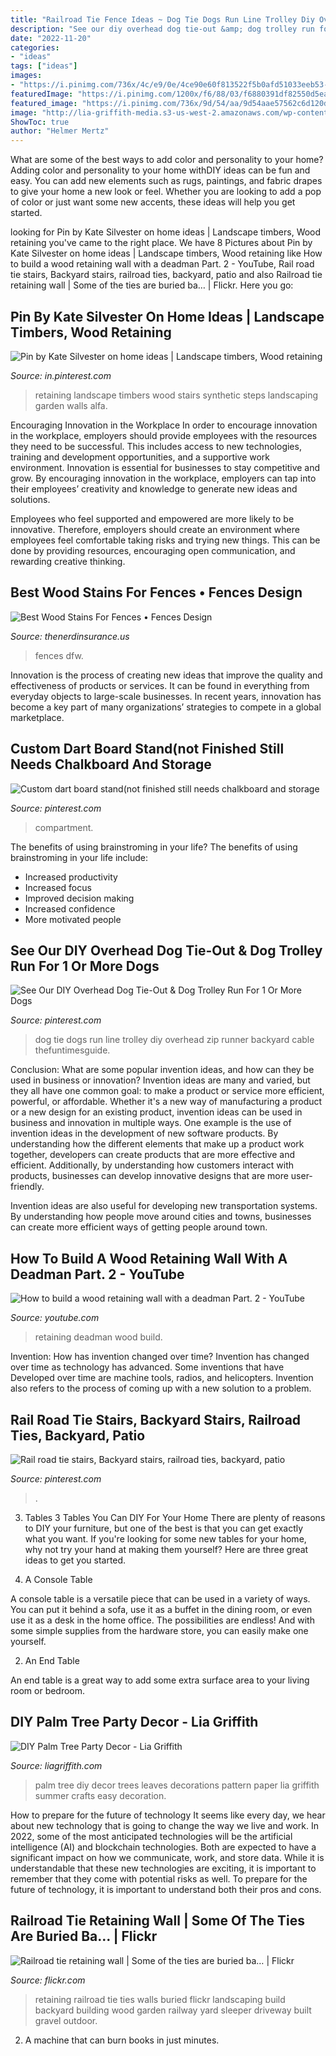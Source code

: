 ```yaml
---
title: "Railroad Tie Fence Ideas ~ Dog Tie Dogs Run Line Trolley Diy Overhead Zip Runner Backyard Cable Thefuntimesguide"
description: "See our diy overhead dog tie-out &amp; dog trolley run for 1 or more dogs"
date: "2022-11-20"
categories:
- "ideas"
tags: ["ideas"]
images:
- "https://i.pinimg.com/736x/4c/e9/0e/4ce90e60f813522f5b0afd51033eeb53--landscape-timbers-retaining-walls.jpg"
featuredImage: "https://i.pinimg.com/1200x/f6/88/03/f6880391df82550d5ea38279545c3b6c.jpg"
featured_image: "https://i.pinimg.com/736x/9d/54/aa/9d54aae57562c6d120d7f54fa3f6719e.jpg"
image: "http://lia-griffith-media.s3-us-west-2.amazonaws.com/wp-content/uploads/2015/08/PalmTreeTutorial.jpg"
ShowToc: true
author: "Helmer Mertz"
---
```



What are some of the best ways to add color and personality to your home?
Adding color and personality to your home withDIY ideas can be fun and easy. You can add new elements such as rugs, paintings, and fabric drapes to give your home a new look or feel. Whether you are looking to add a pop of color or just want some new accents, these ideas will help you get started.

	

		
looking for Pin by Kate Silvester on home ideas | Landscape timbers, Wood retaining you've came to the right place. We have 8 Pictures about Pin by Kate Silvester on home ideas | Landscape timbers, Wood retaining like How to build a wood retaining wall with a deadman Part. 2 - YouTube, Rail road tie stairs, Backyard stairs, railroad ties, backyard, patio and also Railroad tie retaining wall | Some of the ties are buried ba… | Flickr. Here you go:
		
    
## Pin By Kate Silvester On Home Ideas | Landscape Timbers, Wood Retaining

<img loading=lazy src="https://i.pinimg.com/736x/4c/e9/0e/4ce90e60f813522f5b0afd51033eeb53--landscape-timbers-retaining-walls.jpg" onerror="this.onerror=null;this.src='https://tse3.mm.bing.net/th?id=OIP.oYXmx2DUrZ3Sb9csYWMmWQHaEF&amp;pid=15.1';" alt="Pin by Kate Silvester on home ideas | Landscape timbers, Wood retaining">

_Source: in.pinterest.com_

>retaining landscape timbers wood stairs synthetic steps landscaping garden walls alfa. 

	

Encouraging Innovation in the Workplace
In order to encourage innovation in the workplace, employers should provide employees with the resources they need to be successful. This includes access to new technologies, training and development opportunities, and a supportive work environment.
Innovation is essential for businesses to stay competitive and grow. By encouraging innovation in the workplace, employers can tap into their employees’ creativity and knowledge to generate new ideas and solutions.

Employees who feel supported and empowered are more likely to be innovative. Therefore, employers should create an environment where employees feel comfortable taking risks and trying new things. This can be done by providing resources, encouraging open communication, and rewarding creative thinking.

    
## Best Wood Stains For Fences • Fences Design

<img loading=lazy src="https://s3.wasabisys.com/thenerdinsurance/2018/01/fence-staining-dallas-tx-dfw-fence-doctordfw-fence-doctor-throughout-dimensions-3008-x-2000-630x380.jpg" onerror="this.onerror=null;this.src='https://tse3.mm.bing.net/th?id=OIP.H3adkHTpomoVjyMo1t-VlgHaEd&amp;pid=15.1';" alt="Best Wood Stains For Fences • Fences Design">

_Source: thenerdinsurance.us_

>fences dfw. 

	

Innovation is the process of creating new ideas that improve the quality and effectiveness of products or services. It can be found in everything from everyday objects to large-scale businesses. In recent years, innovation has become a key part of many organizations’ strategies to compete in a global marketplace.

    
## Custom Dart Board Stand(not Finished Still Needs Chalkboard And Storage

<img loading=lazy src="https://i.pinimg.com/1200x/f6/88/03/f6880391df82550d5ea38279545c3b6c.jpg" onerror="this.onerror=null;this.src='https://tse1.mm.bing.net/th?id=OIP.LBI6rdqXt1kWqN12JowoZgHaJ4&amp;pid=15.1';" alt="Custom dart board stand(not finished still needs chalkboard and storage">

_Source: pinterest.com_

>compartment. 

	

The benefits of using brainstroming in your life?
The benefits of using brainstroming in your life include: 
- Increased productivity 
- Increased focus 
- Improved decision making 
- Increased confidence 
- More motivated people

    
## See Our DIY Overhead Dog Tie-Out &amp; Dog Trolley Run For 1 Or More Dogs

<img loading=lazy src="https://i.pinimg.com/736x/0b/34/69/0b3469dffeddf160a732f70c4c6fc00d.jpg" onerror="this.onerror=null;this.src='https://tse2.mm.bing.net/th?id=OIP.yBeipw79MAZ46MCzVjb6pwHaFj&amp;pid=15.1';" alt="See Our DIY Overhead Dog Tie-Out &amp; Dog Trolley Run For 1 Or More Dogs">

_Source: pinterest.com_

>dog tie dogs run line trolley diy overhead zip runner backyard cable thefuntimesguide. 

	

Conclusion: What are some popular invention ideas, and how can they be used in business or innovation?
Invention ideas are many and varied, but they all have one common goal: to make a product or service more efficient, powerful, or affordable. Whether it's a new way of manufacturing a product or a new design for an existing product, invention ideas can be used in business and innovation in multiple ways.
One example is the use of invention ideas in the development of new software products. By understanding how the different elements that make up a product work together, developers can create products that are more effective and efficient. Additionally, by understanding how customers interact with products, businesses can develop innovative designs that are more user-friendly.

Invention ideas are also useful for developing new transportation systems. By understanding how people move around cities and towns, businesses can create more efficient ways of getting people around town.

    
## How To Build A Wood Retaining Wall With A Deadman Part. 2 - YouTube

<img loading=lazy src="https://i.ytimg.com/vi/9NQGe6IJeJU/maxresdefault.jpg" onerror="this.onerror=null;this.src='https://tse3.mm.bing.net/th?id=OIP.HcWGq4xcNWeR9MMtLVWjTgHaEK&amp;pid=15.1';" alt="How to build a wood retaining wall with a deadman Part. 2 - YouTube">

_Source: youtube.com_

>retaining deadman wood build. 

	

Invention: How has invention changed over time?
Invention has changed over time as technology has advanced. Some inventions that have Developed over time are machine tools, radios, and helicopters. Invention also refers to the process of coming up with a new solution to a problem.

    
## Rail Road Tie Stairs, Backyard Stairs, Railroad Ties, Backyard, Patio

<img loading=lazy src="https://i.pinimg.com/736x/9d/54/aa/9d54aae57562c6d120d7f54fa3f6719e.jpg" onerror="this.onerror=null;this.src='https://tse4.mm.bing.net/th?id=OIP.RBoRRUGPSwREIi8PB1wkQAHaJ3&amp;pid=15.1';" alt="Rail road tie stairs, Backyard stairs, railroad ties, backyard, patio">

_Source: pinterest.com_

>. 

	

3. Tables
3 Tables You Can DIY For Your Home
There are plenty of reasons to DIY your furniture, but one of the best is that you can get exactly what you want. If you're looking for some new tables for your home, why not try your hand at making them yourself? Here are three great ideas to get you started.

1. A Console Table

A console table is a versatile piece that can be used in a variety of ways. You can put it behind a sofa, use it as a buffet in the dining room, or even use it as a desk in the home office. The possibilities are endless! And with some simple supplies from the hardware store, you can easily make one yourself.

2. An End Table

An end table is a great way to add some extra surface area to your living room or bedroom.

    
## DIY Palm Tree Party Decor - Lia Griffith

<img loading=lazy src="http://lia-griffith-media.s3-us-west-2.amazonaws.com/wp-content/uploads/2015/08/PalmTreeTutorial.jpg" onerror="this.onerror=null;this.src='https://tse3.mm.bing.net/th?id=OIP.aDXpyiMCceYKixIR-gqtPwHaSJ&amp;pid=15.1';" alt="DIY Palm Tree Party Decor - Lia Griffith">

_Source: liagriffith.com_

>palm tree diy decor trees leaves decorations pattern paper lia griffith summer crafts easy decoration. 

	

How to prepare for the future of technology
It seems like every day, we hear about new technology that is going to change the way we live and work. In 2022, some of the most anticipated technologies will be the artificial intelligence (AI) and blockchain technologies. Both are expected to have a significant impact on how we communicate, work, and store data. While it is understandable that these new technologies are exciting, it is important to remember that they come with potential risks as well. To prepare for the future of technology, it is important to understand both their pros and cons.

    
## Railroad Tie Retaining Wall | Some Of The Ties Are Buried Ba… | Flickr

<img loading=lazy src="https://c1.staticflickr.com/9/8386/8583988798_243db881e1_b.jpg" onerror="this.onerror=null;this.src='https://tse4.mm.bing.net/th?id=OIP.ho0FDGS3RT-NSjSlrYkRmgHaFj&amp;pid=15.1';" alt="Railroad tie retaining wall | Some of the ties are buried ba… | Flickr">

_Source: flickr.com_

>retaining railroad tie ties walls buried flickr landscaping build backyard building wood garden railway yard sleeper driveway built gravel outdoor. 

	

2. A machine that can burn books in just minutes.

